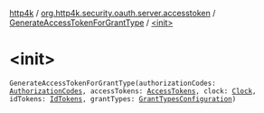 [http4k](../../index.md) / [org.http4k.security.oauth.server.accesstoken](../index.md) / [GenerateAccessTokenForGrantType](index.md) / [&lt;init&gt;](./-init-.md)

# &lt;init&gt;

`GenerateAccessTokenForGrantType(authorizationCodes: `[`AuthorizationCodes`](../../org.http4k.security.oauth.server/-authorization-codes/index.md)`, accessTokens: `[`AccessTokens`](../../org.http4k.security.oauth.server/-access-tokens/index.md)`, clock: `[`Clock`](https://docs.oracle.com/javase/9/docs/api/java/time/Clock.html)`, idTokens: `[`IdTokens`](../../org.http4k.security.oauth.server/-id-tokens/index.md)`, grantTypes: `[`GrantTypesConfiguration`](../-grant-types-configuration/index.md)`)`